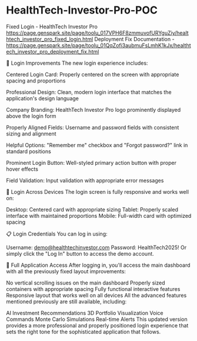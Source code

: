 # HealthTech-Investor-Pro-POC


Fixed Login - HealthTech Investor Pro https://page.genspark.site/page/toolu_017VPH6F8zmmuvofURYguZiy/healthtech_investor_pro_fixed_login.html
Deployment Fix Documentation - https://page.genspark.site/page/toolu_01QqZofi3aubmuFsLmhK1kJx/healthtech_investor_pro_deployment_fix.html

🔐 Login Improvements
The new login experience includes:

Centered Login Card: Properly centered on the screen with appropriate spacing and proportions

Professional Design: Clean, modern login interface that matches the application's design language

Company Branding: HealthTech Investor Pro logo prominently displayed above the login form

Properly Aligned Fields: Username and password fields with consistent sizing and alignment

Helpful Options: "Remember me" checkbox and "Forgot password?" link in standard positions

Prominent Login Button: Well-styled primary action button with proper hover effects

Field Validation: Input validation with appropriate error messages

📱 Login Across Devices
The login screen is fully responsive and works well on:

Desktop: Centered card with appropriate sizing
Tablet: Properly scaled interface with maintained proportions
Mobile: Full-width card with optimized spacing


📋 Login Credentials
You can log in using:

Username: demo@healthtechinvestor.com
Password: HealthTech2025!
Or simply click the "Log In" button to access the demo account.

🚀 Full Application Access
After logging in, you'll access the main dashboard with all the previously fixed layout improvements:

No vertical scrolling issues on the main dashboard
Properly sized containers with appropriate spacing
Fully functional interactive features
Responsive layout that works well on all devices
All the advanced features mentioned previously are still available, including:

AI Investment Recommendations
3D Portfolio Visualization
Voice Commands
Monte Carlo Simulations
Real-time Alerts
This updated version provides a more professional and properly positioned login experience that sets the right tone for the sophisticated application that follows.
